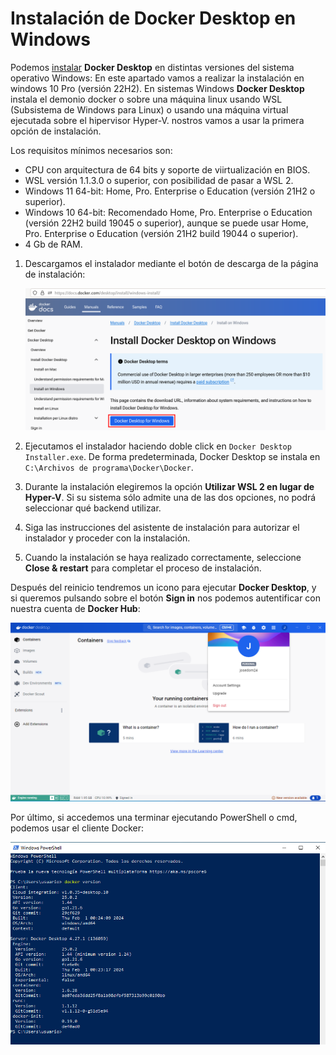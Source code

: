 # Instalación de Docker Desktop en Windows

Podemos [instalar](https://docs.docker.com/desktop/install/windows-install/) **Docker Desktop** en distintas versiones del sistema operativo Windows:  En este apartado vamos a realizar la instalación en windows 10 Pro (versión 22H2). En sistemas Windows **Docker Desktop** instala el demonio docker o sobre una máquina linux usando WSL (Subsistema de Windows para Linux) o usando una máquina virtual ejecutada sobre el hipervisor Hyper-V. nostros vamos a usar la primera opción de instalación.

Los requisitos mínimos necesarios son:

* CPU con arquitectura de 64 bits y soporte de viirtualización en BIOS.
* WSL versión 1.1.3.0 o superior, con posibilidad de pasar a WSL 2.
* Windows 11 64-bit: Home, Pro. Enterprise o Education (versión 21H2 o superior).
* Windows 10 64-bit: Recomendado Home, Pro. Enterprise o Education (versión 22H2 build 19045 o superior), aunque se puede usar Home, Pro. Enterprise o Education (versión 21H2 build 19044 o superior).
* 4 Gb de RAM.


1. Descargamos el instalador mediante el botón de descarga de la página de instalación:

    ![windows](img/windows1.png)

2. Ejecutamos el instalador haciendo doble click en `Docker Desktop Installer.exe`. De forma predeterminada, Docker Desktop se instala en `C:\Archivos de programa\Docker\Docker`.
3. Durante la instalación elegiremos la opción **Utilizar WSL 2 en lugar de Hyper-V**. Si su sistema sólo admite una de las dos opciones, no podrá seleccionar qué backend utilizar.
4. Siga las instrucciones del asistente de instalación para autorizar el instalador y proceder con la instalación.
5. Cuando la instalación se haya realizado correctamente, seleccione **Close & restart** para completar el proceso de instalación.

Después del reinicio tendremos un icono para ejecutar **Docker Desktop**, y si queremos pulsando sobre el botón **Sign in** nos podemos autentificar con nuestra cuenta de **Docker Hub**:

![windows](img/windows2.png)

Por último, si accedemos una terminar ejecutando PowerShell o cmd, podemos usar el cliente Docker:

![windows](img/windows3.png)